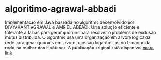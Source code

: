 # algoritimo-agrawal-abbadi

Implementação em Java baseada no algoritmo desenvolvido por DIVYAKANT AGRAWAL e AMR EL ABBADI. Uma solução eficiente e tolerante a falhas para gerar quóruns para resolver o problema de exclusão mútua distribuída. O algoritmo usa uma organização em árvore lógica da rede para gerar quoruns em árvore, que são logarítmicos no tamanho da rede, na melhor das hipóteses. A publicação original está disponível [neste link](https://users.soe.ucsc.edu/~scott/courses/Fall11/221/Papers/Sync/agrawal-tocs91.pdf) .



